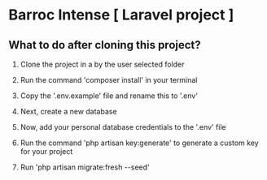 # Barroc Intense [ Laravel project ]

## What to do after cloning this project?

1. Clone the project in a by the user selected folder

2. Run the command 'composer install' in your terminal

3. Copy the '.env.example' file and rename this to '.env'

4. Next, create a new database

5. Now, add your personal database credentials to the '.env' file

6. Run the command 'php artisan key:generate' to generate a custom key for your project

7. Run 'php artisan migrate:fresh --seed'